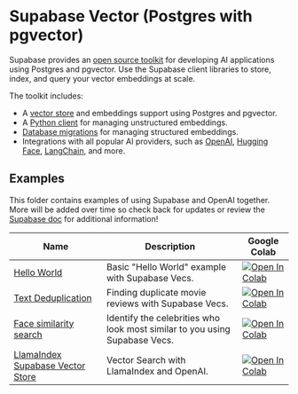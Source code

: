 # Supabase Vector (Postgres with pgvector)

Supabase provides an [open source toolkit](https://supabase.com/docs/guides/ai) for developing AI applications using Postgres and pgvector. Use the Supabase client libraries to store, index, and query your vector embeddings at scale.

The toolkit includes:

- A [vector store](https://supabase.com/docs/guides/ai/vector-columns) and embeddings support using Postgres and pgvector.
- A [Python client](https://supabase.com/docs/guides/ai/vecs-python-client) for managing unstructured embeddings.
- [Database migrations](https://supabase.com/docs/guides/ai/examples/headless-vector-search#prepare-your-database) for managing structured embeddings.
- Integrations with all popular AI providers, such as [OpenAI](https://supabase.com/docs/guides/ai/examples/openai), [Hugging Face](https://supabase.com/docs/guides/ai/hugging-face), [LangChain](https://supabase.com/docs/guides/ai/langchain), and more.

## Examples

This folder contains examples of using Supabase and OpenAI together. More will be added over time so check back for updates or review the [Supabase doc](https://supabase.com/docs/guides/ai) for additional information!

| Name                                                              | Description                                                                | Google Colab                                                                                                                                                                                                                   |
| ----------------------------------------------------------------- | -------------------------------------------------------------------------- | ------------------------------------------------------------------------------------------------------------------------------------------------------------------------------------------------------------------------------ |
| [Hello World](./vector_hello_world.ipynb)                         | Basic "Hello World" example with Supabase Vecs.                            | [![Open In Colab](https://colab.research.google.com/assets/colab-badge.svg)](https://colab.research.google.com/github/openai/openai-cookbook/blob/master/examples/vector_databases/supabase/vector_hello_world.ipynb)          |
| [Text Deduplication](./semantic_text_deduplication.ipynb)         | Finding duplicate movie reviews with Supabase Vecs.                        | [![Open In Colab](https://colab.research.google.com/assets/colab-badge.svg)](https://colab.research.google.com/github/openai/openai-cookbook/blob/master/examples/vector_databases/supabase/semantic_text_deduplication.ipynb) |
| [Face similarity search](./face_similarity.ipynb)                 | Identify the celebrities who look most similar to you using Supabase Vecs. | [![Open In Colab](https://colab.research.google.com/assets/colab-badge.svg)](https://colab.research.google.com/github/openai/openai-cookbook/blob/master/examples/vector_databases/supabase/face_similarity.ipynb)             |
| [LlamaIndex Supabase Vector Store](./llamaindex/llamaindex.ipynb) | Vector Search with LlamaIndex and OpenAI.                                  | [![Open In Colab](https://colab.research.google.com/assets/colab-badge.svg)](https://colab.research.google.com/github/openai/openai-cookbook/blob/master/examples/vector_databases/supabase/llamaindex/llamaindex.ipynb)       |
